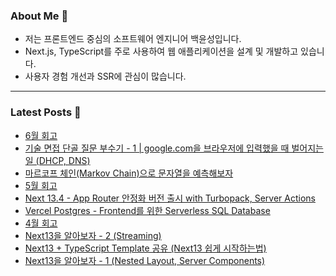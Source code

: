 ### About Me 👋
- 저는 프론트엔드 중심의 소프트웨어 엔지니어 백윤성입니다.
- Next.js, TypeScript를 주로 사용하여 웹 애플리케이션을 설계 및 개발하고 있습니다.
- 사용자 경험 개선과 SSR에 관심이 많습니다.

---

### Latest Posts 📰
- [6월 회고](https://bysxx.tistory.com/27)
- [기술 면접 단골 질문 부수기 - 1 | google.com을 브라우저에 입력했을 때 벌어지는 일 (DHCP, DNS)](https://bysxx.tistory.com/26)
- [마르코프 체인(Markov Chain)으로 문자열을 예측해보자](https://bysxx.tistory.com/25)
- [5월 회고](https://bysxx.tistory.com/24)
- [Next 13.4 - App Router 안정화 버전 출시 with Turbopack, Server Actions](https://bysxx.tistory.com/23)
- [Vercel Postgres - Frontend를 위한 Serverless SQL Database](https://bysxx.tistory.com/22)
- [4월 회고](https://bysxx.tistory.com/21)
- [Next13을 알아보자 - 2 (Streaming)](https://bysxx.tistory.com/20)
- [Next13 + TypeScript Template 공유 (Next13 쉽게 시작하는법)](https://bysxx.tistory.com/19)
- [Next13을 알아보자 - 1 (Nested Layout, Server Components)](https://bysxx.tistory.com/18)